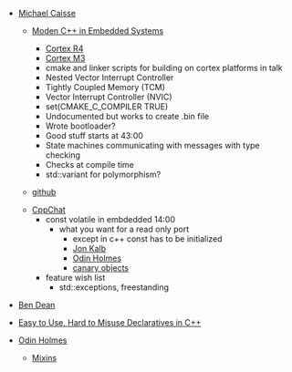 

- [Michael Caisse](https://twitter.com/MichaelCaisse)
    + [Moden C++ in Embedded Systems](https://youtu.be/c9Xt6Me3mJ4)
        * [Cortex R4](https://developer.arm.com/products/processors/cortex-r/cortex-r4)
        * [Cortex M3](https://developer.arm.com/products/processors/cortex-m/cortex-m3)
        * cmake and linker scripts for building on cortex platforms in talk
        * Nested Vector Interrupt Controller
        * Tightly Coupled Memory (TCM)
        * Vector Interrupt Controller (NVIC)
        * set(CMAKE_C_COMPILER TRUE)
        * Undocumented but works to create .bin file
        * Wrote bootloader?
        * Good stuff starts at 43:00
        * State machines communicating with messages with type checking
        * Checks at compile time
        * std::variant for polymorphism?

    + [github](https://github.com/mjcaisse)
    - [ CppChat ](https://www.youtube.com/watch?v=5ME7CF9njbI%C2%A0…)
        + const volatile in embdedded 14:00
            * what you want for a read only port
                - except in c++ const has to be initialized 
                - [Jon Kalb](http://exceptionsafecode.com)
                - [ Odin Holmes ](http://odinthenerd.blogspot.com)
                 - [canary objects](https://bitbashing.io/embedded-cpp.html)
         + feature wish list
           * std::exceptions, freestanding

- [Ben Dean](https://github.com/bd?language=c%2B%2B&tab=stars)
- [ Easy to Use, Hard to Misuse Declaratives in C++ ](https://www.youtube.com/watch?v=2ouxETt75R4)
- [Odin Holmes]( )
    + [Mixins]( https://www.youtube.com/watch?v=wWZi_wPyVvs)
